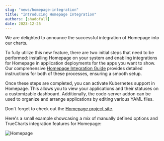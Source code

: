 ```yaml
---
slug: "news/homepage-integration"
title: "Introducing Homepage Integration"
authors: [shadofall]
date: 2023-12-25
---
```


We are delighted to announce the successful integration of Homepage into our charts.

To fully utilize this new feature, there are two initial steps that need to be performed: installing Homepage on your system and enabling integrations for Homepage in application deployments for the apps you want to show. Our comprehensive [Homepage Integration Guide](/truecharts/charts/stable/homepage/hp-integration/) provides detailed instructions for both of these processes, ensuring a smooth setup.

Once these steps are completed, you can activate Kubernetes support in Homepage. This allows you to view your applications and their statuses on a customizable dashboard. Additionally, the code-server addon can be used to organize and arrange applications by editing various YAML files.

Don't forget to check out the [Homepage project site](https://gethomepage.dev).

Here's a small example showcasing a mix of manually defined options and TrueCharts integration features for Homepage:

![Homepage](./img/image.png)
